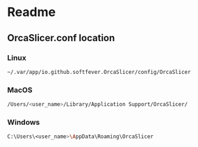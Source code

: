 
# Readme

## OrcaSlicer.conf location

### Linux

```bash
~/.var/app/io.github.softfever.OrcaSlicer/config/OrcaSlicer
```

### MacOS

```bash
/Users/<user_name>/Library/Application Support/OrcaSlicer/
```

### Windows

```bash
C:\Users\<user_name>\AppData\Roaming\OrcaSlicer
```
